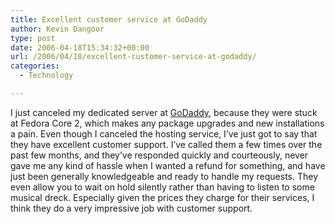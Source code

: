 ```yaml
---
title: Excellent customer service at GoDaddy
author: Kevin Dangoor
type: post
date: 2006-04-18T15:34:32+00:00
url: /2006/04/18/excellent-customer-service-at-godaddy/
categories:
  - Technology

---
```

I just canceled my dedicated server at [GoDaddy][1], because they were stuck at Fedora Core 2, which makes any package upgrades and new installations a pain. Even though I canceled the hosting service, I&#8217;ve just got to say that they have excellent customer support. I&#8217;ve called them a few times over the past few months, and they&#8217;ve responded quickly and courteously, never gave me any kind of hassle when I wanted a refund for something, and have just been generally knowledgeable and ready to handle my requests. They even allow you to wait on hold silently rather than having to listen to some musical dreck. Especially given the prices they charge for their services, I think they do a very impressive job with customer support.

 [1]: http://www.godaddy.com/gdshop/default.asp